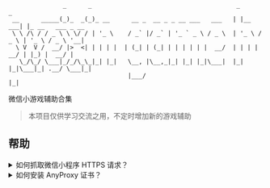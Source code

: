 ```
               _      _                                        _          _
 __      _____(_)_  _(_)_ __      __ _  __ _ _ __ ___   ___   | |__   ___| |_ __   ___ _ __
 \ \ /\ / / _ \ \ \/ / | '_ \    / _` |/ _` | '_ ` _ \ / _ \  | '_ \ / _ \ | '_ \ / _ \ '__|
  \ V  V /  __/ |>  <| | | | |  | (_| | (_| | | | | | |  __/  | | | |  __/ | |_) |  __/ |
   \_/\_/ \___|_/_/\_\_|_| |_|   \__, |\__,_|_| |_| |_|\___|  |_| |_|\___|_| .__/ \___|_|
                                 |___/                                     |_|
```

微信小游戏辅助合集

> 本项目仅供学习交流之用，不定时增加新的游戏辅助

## 帮助

<details>
<summary>如何抓取微信小程序 HTTPS 请求？</summary>

### mac

推荐使用 Charles

- 菜单 -> Proxy -> SSL Proxying Settings... -> 勾选Enable SSL Proxying -> 点击Add  -> 填入 * 抓所有域名

![image](https://user-images.githubusercontent.com/8413791/34810238-03f72f70-f6d5-11e7-99b2-32871f6a4b46.png)

-  菜单 -> Help -> SSL Proxying 

![image](https://user-images.githubusercontent.com/8413791/34810057-1e342902-f6d4-11e7-9619-fa51675bba08.png)

![image](https://user-images.githubusercontent.com/8413791/34810106-578105a4-f6d4-11e7-80a8-a95be83bb0ea.png)

确保手机和电脑处于同一个局域网下，并在手机上设置代理 IP 和 端口（你电脑的局域网 IP 和抓包工具设置的端口，通常为 `8080` 或者 `8888` 也可以自己设置）

手机访问 `chls.pro/ssl` 地址，下载和安装抓包工具的 CA 证书。

部分 iOS 系统需要在：设置 -> 通用 -> 关于本机 -> 证书信任设置 -> 启用完全信任Charles证书

### win

推荐使用 Fiddler

- 菜单 -> Tools -> Fiddler Options... -> Decrypt HTTPS traffic

- 点击右上角的Actions => 点击Export Root Certificate to Desktop

- 导入证书并安装 

手机连接到电脑上，从电脑上打开手机的内存卡，直接把证书导入SD卡中。点击设置 -> 安全 -> 从 SD 卡安装 -> 从内部存储空间中找到证书，点击安装即可（不能直接点击安装，会出现无法安装证书，因为无法读取证书文件。）

> 暂时没有 win 的图，有的欢迎截图补充，大概的操作方式都一样
</details>

<details>
<summary>如何安装 AnyProxy 证书？</summary>

###

先根据具体的辅助文档说明，执行相关的命令生成 RootCA

将生成的证书安装到手机上，有困难参考[AnyProxy 文档](http://anyproxy.io/cn/#%E8%AF%81%E4%B9%A6%E9%85%8D%E7%BD%AE)

最后在手机上设置代理 IP（电脑的局域网 IP） 和 端口（默认 8001）
</details>
